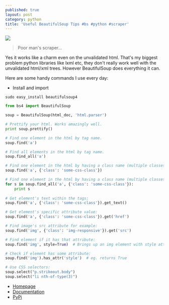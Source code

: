 ```yaml
---
published: true
layout: post
category: python
title: 'Useful BeautifulSoup Tips #bs #python #scraper'
---
```

![](https://www.crummy.com/software/BeautifulSoup/10.1.jpg)

> Poor man's scraper...

Yes it works like a charm even on the unvalidated html. That's my biggest problem python libraries like lxml etc, they don't really work well with the unvalidated html/xml trees. However BeautifulSoup does everything it can.

Here are some handy commands I use every day:

* Install and import 

`sudo easy_install beautifulsoup4`

```python
from bs4 import BeautifulSoup

soup = BeautifulSoup(html_doc, 'html.parser')

# Prettify your html. Works amazingly well.
print soup.prettify()

# Find one element in the html by tag name.
soup.find('a')

# Find all elements in the html by tag name.
soup.find_all('a')

# Find one element in the html by having a class name (multiple classes will be found as well):
soup.find('a', {'class': 'some-css-class'})

# Find one element in the html by having a class name (multiple classes will be found as well):
for s in soup.find_all('a', {'class': 'some-css-class'}):
	print s
    
# Get element's text within the tags:
soup.find('a', {'class': 'some-css-class'}).get_text()

# Get element's specific attribute value:
soup.find('a', {'class': 'some-css-class'}).get('href')

# Find image's src attribute for example:
soup.find('img', {'class': 'img-responsive'}).get('src')

# Find element if it has that attribute:
soup.find('img', style=True)  # Brings up an img element with style attribute.

# Check if element has some attribute:
soup.find('img').has_attr('style')  # eg. returns True

# Use CSS selectors:
soup.select("p.strikeout.body")
soup.select("li nth-of-type(3)")
```

* [Homepage](https://www.crummy.com/software/BeautifulSoup/)
* [Documentation](https://www.crummy.com/software/BeautifulSoup/bs4/doc/)
* [PyPi](https://pypi.python.org/pypi/beautifulsoup4)

